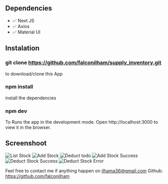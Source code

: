 ## Dependencies

- ✅ Next JS
- ✅ Axios
- ✅ Material UI

## Instalation

### git clone https://github.com/falconilham/supply_inventory.git

to download/clone this App

### npm install

install the dependencies

### npm dev

To Runs the app in the development mode.
Open http://localhost:3000 to view it in the browser.

## Screenshoot

![List Stock](https://github.com/falconilham/supply_inventory/blob/master/public/assets/mobile%20view%20kitatani.jpg)
![Add Stock](https://github.com/falconilham/supply_inventory/blob/master/public/assets/mobile%20view%20kitatani%20add%20stock.jpg)
![Deduct todo](https://github.com/falconilham/supply_inventory/blob/master/public/assets/mobile%20view%20kitatani%20deduct%20stock.jpg)
![Add Stock Success](https://github.com/falconilham/supply_inventory/blob/master/public/assets/mobile%20view%20kitatani%20add%20stock%20success.jpg)
![Deduct Stock Success](https://github.com/falconilham/supply_inventory/blob/master/public/assets/mobile%20view%20kitatani%20deduct%20stock%20success.jpg)
![Deduct Stock Error](https://github.com/falconilham/supply_inventory/blob/master/public/assets/mobile%20view%20kitatani%20deduct%20stock%20error.jpg)

Feel free to contact me if anything happen on ilhama36@gmail.com
Github: https://github.com/falconilham
